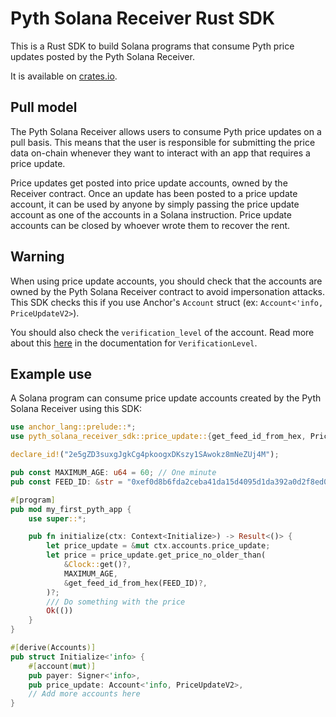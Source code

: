 # Pyth Solana Receiver Rust SDK

This is a Rust SDK to build Solana programs that consume Pyth price updates posted by the Pyth Solana Receiver.

It is available on [crates.io](https://crates.io/crates/pyth-solana-receiver-sdk).

## Pull model

The Pyth Solana Receiver allows users to consume Pyth price updates on a pull basis. This means that the user is responsible for submitting the price data on-chain whenever they want to interact with an app that requires a price update.

Price updates get posted into price update accounts, owned by the Receiver contract. Once an update has been posted to a price update account, it can be used by anyone by simply passing the price update account as one of the accounts in a Solana instruction.
Price update accounts can be closed by whoever wrote them to recover the rent.

## Warning

When using price update accounts, you should check that the accounts are owned by the Pyth Solana Receiver contract to avoid impersonation attacks. This SDK checks this if you use Anchor's `Account` struct (ex: `Account<'info, PriceUpdateV2>`).

You should also check the `verification_level` of the account. Read more about this [here](./src/price_update.rs) in the documentation for `VerificationLevel`.

## Example use

A Solana program can consume price update accounts created by the Pyth Solana Receiver using this SDK:

```rust
use anchor_lang::prelude::*;
use pyth_solana_receiver_sdk::price_update::{get_feed_id_from_hex, PriceUpdateV2};

declare_id!("2e5gZD3suxgJgkCg4pkoogxDKszy1SAwokz8mNeZUj4M");

pub const MAXIMUM_AGE: u64 = 60; // One minute
pub const FEED_ID: &str = "0xef0d8b6fda2ceba41da15d4095d1da392a0d2f8ed0c6c7bc0f4cfac8c280b56d"; // SOL/USD price feed id from https://pyth.network/developers/price-feed-ids

#[program]
pub mod my_first_pyth_app {
    use super::*;

    pub fn initialize(ctx: Context<Initialize>) -> Result<()> {
        let price_update = &mut ctx.accounts.price_update;
        let price = price_update.get_price_no_older_than(
            &Clock::get()?,
            MAXIMUM_AGE,
            &get_feed_id_from_hex(FEED_ID)?,
        )?;
        /// Do something with the price
        Ok(())
    }
}

#[derive(Accounts)]
pub struct Initialize<'info> {
    #[account(mut)]
    pub payer: Signer<'info>,
    pub price_update: Account<'info, PriceUpdateV2>,
    // Add more accounts here
}


```
